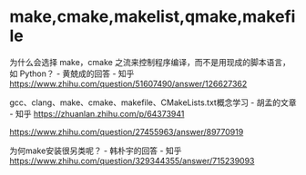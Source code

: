 # make,cmake,makelist,qmake,makefile

为什么会选择 make，cmake 之流来控制程序编译，而不是用现成的脚本语言，如 Python？ - 黄兢成的回答 - 知乎 https://www.zhihu.com/question/51607490/answer/126627362



gcc、clang、make、cmake、makefile、CMakeLists.txt概念学习 - 胡孟的文章 - 知乎 https://zhuanlan.zhihu.com/p/64373941







https://www.zhihu.com/question/27455963/answer/89770919








为何make安装很另类呢？ - 韩朴宇的回答 - 知乎 https://www.zhihu.com/question/329344355/answer/715239093











